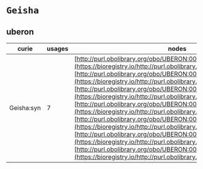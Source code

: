 # `Geisha`
## uberon
| curie      |   usages | nodes                                                                                                                                                                                                                                                                                                                                                                                                                                                                                                                                                                                                                                                                                                                                                                                                                                                           |
|------------|----------|-----------------------------------------------------------------------------------------------------------------------------------------------------------------------------------------------------------------------------------------------------------------------------------------------------------------------------------------------------------------------------------------------------------------------------------------------------------------------------------------------------------------------------------------------------------------------------------------------------------------------------------------------------------------------------------------------------------------------------------------------------------------------------------------------------------------------------------------------------------------|
| Geisha:syn |        7 | [http://purl.obolibrary.org/obo/UBERON:0003052](https://bioregistry.io/http://purl.obolibrary.org/obo/UBERON:0003052), [http://purl.obolibrary.org/obo/UBERON:0003372](https://bioregistry.io/http://purl.obolibrary.org/obo/UBERON:0003372), [http://purl.obolibrary.org/obo/UBERON:0003662](https://bioregistry.io/http://purl.obolibrary.org/obo/UBERON:0003662), [http://purl.obolibrary.org/obo/UBERON:0003859](https://bioregistry.io/http://purl.obolibrary.org/obo/UBERON:0003859), [http://purl.obolibrary.org/obo/UBERON:0008962](https://bioregistry.io/http://purl.obolibrary.org/obo/UBERON:0008962), [http://purl.obolibrary.org/obo/UBERON:0009749](https://bioregistry.io/http://purl.obolibrary.org/obo/UBERON:0009749), [http://purl.obolibrary.org/obo/UBERON:0009889](https://bioregistry.io/http://purl.obolibrary.org/obo/UBERON:0009889) |
